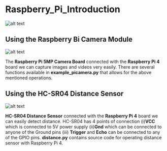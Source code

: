 # Raspberry_Pi_Introduction

![alt text](https://github.com/nogifeet/Raspberry_Pi_Introduction/blob/main/Images/raspberry_pi.PNG "Raspberry Pi 4")

## Using the Raspberry Bi Camera Module

![alt text](https://github.com/nogifeet/Raspberry_Pi_Introduction/blob/main/Images/camera.jpg "Raspberry Pi 5MP Camera Board")

The **Raspberry Pi 5MP Camera Board** connected with the **Raspberry Pi 4** board we can capture images and videos very easily. There are several functions available in **example_picamera.py** that allows for the above mentioned operations.

## Using the HC-SR04 Distance Sensor

![alt text](https://github.com/nogifeet/Raspberry_Pi_Introduction/blob/main/Images/sensor.jpg "HC-SR04 Distance Sensor")

**HC-SR04 Distance Sensor** connected with the **Raspberry Pi 4** board we can easily detect distance. HC-SR04 has 4 points of connection (i)**VCC** which is connected to 5V power supply (ii)**Gnd** which can be connected to anyone of the Ground pins (iii) **Trigger** and **Echo** can be connected to any of the GPIO pins. **distance.py** contains source code for operating distance sensor with Raspberry Pi 4.






